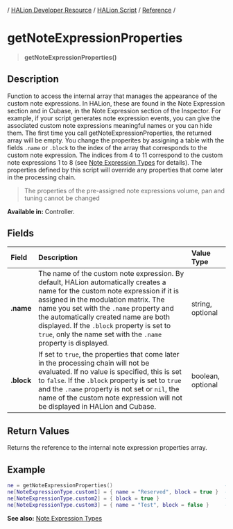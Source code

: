 / [HALion Developer Resource](../..//HALion-Developer-Resource.md) / [HALion Script](./HALion-Script.md) / [Reference](./Reference.md) /

# getNoteExpressionProperties

>**getNoteExpressionProperties()**

## Description

Function to access the internal array that manages the appearance of the custom note expressions. In HALion, these are found in the Note Expression section and in Cubase, in the Note Expression section of the Inspector. For example, if your script generates note expression events, you can give the associated custom note expressions meaningful names or you can hide them. The first time you call getNoteExpressionProperties, the returned array will be empty. You change the properites by assigning a table with the fields ``.name`` or ``.block`` to the index of the array that corresponds to the custom note expression. The indices from 4 to 11 correspond to the custom note expressions 1 to 8 (see [Note Expression Types](./Note-Expression-Types.md) for details). The properties defined by this script will override any properties that come later in the processing chain.

>The properties of the pre-assigned note expressions volume, pan and tuning cannot be changed

**Available in:** Controller.

## Fields

|Field|Description|Value Type|
|:-|:-|:-|
|**.name**|The name of the custom note expression. By default, HALion automatically creates a name for the custom note expression if it is assigned in the modulation matrix. The name you set with the ``.name`` property and the automatically created name are both displayed. If the ``.block`` property is set to ``true``, only the name set with the ``.name`` property is displayed.|string, optional|
|**.block**|If set to ``true``, the properties that come later in the processing chain will not be evaluated. If no value is specified, this is set to ``false``. If the ``.block`` property is set to ``true`` and the ``.name`` property is not set or ``nil``, the name of the custom note expression will not be displayed in HALion and Cubase.|boolean, optional|


## Return Values

Returns the reference to the internal note expression properties array.

## Example

```lua
ne = getNoteExpressionProperties()                                    -- Get the reference to the note expression properties table.
ne[NoteExpressionType.custom1] = { name = "Reserved", block = true }  -- Displays only 'Reserved'.
ne[NoteExpressionType.custom2] = { block = true }                     -- Hides the note expression.
ne[NoteExpressionType.custom3] = { name = "Test", block = false }     -- Displays 'Test' and auto created names.
```

**See also:** [Note Expression Types](./Note-Expression-Types.md)